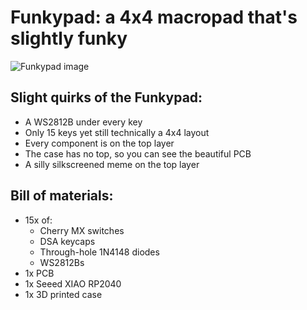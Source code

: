 # Funkypad: a 4x4 macropad that's slightly funky

![Funkypad image](https://i.imgur.com/icDItzJ.png)

## Slight quirks of the Funkypad:
- A WS2812B under every key
- Only 15 keys yet still technically a 4x4 layout
- Every component is on the top layer
- The case has no top, so you can see the beautiful PCB
- A silly silkscreened meme on the top layer

## Bill of materials:
- 15x of:
    - Cherry MX switches
    - DSA keycaps
    - Through-hole 1N4148 diodes
    - WS2812Bs
- 1x PCB
- 1x Seeed XIAO RP2040
- 1x 3D printed case
